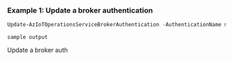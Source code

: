 ### Example 1: Update a broker authentication
```powershell
Update-AzIoTOperationsServiceBrokerAuthentication -AuthenticationName my-authn -BrokerName "my-broker" -InstanceName "aio-instance-name" -ResourceGroupName "aio-validation-116116143" -AuthenticationMethod @(@{ method = "X506"}) 
```

```output
sample output

```

Update a broker auth

